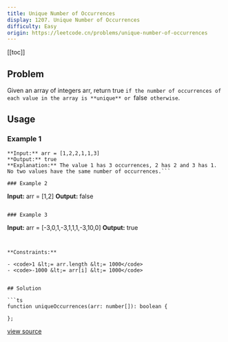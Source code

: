 ```yaml
---
title: Unique Number of Occurrences
display: 1207. Unique Number of Occurrences
difficulty: Easy
origin: https://leetcode.cn/problems/unique-number-of-occurrences
---
```


[[toc]]

## Problem

Given an array of integers arr, return true `if the number of occurrences of each value in the array is **unique** or `false` otherwise`.

 ## Usage

### Example 1

```
**Input:** arr = [1,2,2,1,1,3]
**Output:** true
**Explanation:** The value 1 has 3 occurrences, 2 has 2 and 3 has 1. No two values have the same number of occurrences.```

### Example 2

```
**Input:** arr = [1,2]
**Output:** false
```

### Example 3

```
**Input:** arr = [-3,0,1,-3,1,1,1,-3,10,0]
**Output:** true
```

 
**Constraints:**

- <code>1 &lt;= arr.length &lt;= 1000</code>
- <code>-1000 &lt;= arr[i] &lt;= 1000</code>


## Solution

```ts
function uniqueOccurrences(arr: number[]): boolean {

};
```

[view source](https://leetcode.cn/problems/unique-number-of-occurrences)
